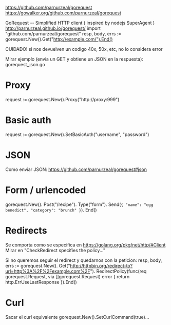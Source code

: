 https://github.com/parnurzeal/gorequest
https://gowalker.org/github.com/parnurzeal/gorequest

GoRequest -- Simplified HTTP client ( inspired by nodejs SuperAgent ) http://parnurzeal.github.io/gorequest/
import "github.com/parnurzeal/gorequest"
resp, body, errs := gorequest.New().Get("http://example.com/").End()

CUIDADO! si nos devuelven un codigo 40x, 50x, etc, no lo considera error

Mirar ejemplo (envia un GET y obtiene un JSON en la respuesta):
gorequest_json.go

# Proxy
request := gorequest.New().Proxy("http://proxy:999")

# Basic auth
request := gorequest.New().SetBasicAuth("username", "password")

# JSON
Como enviar JSON: https://github.com/parnurzeal/gorequest#json

# Form / urlencoded
gorequest.New().
  Post("/recipe").
  Type("form").
  Send(`{ "name": "egg benedict", "category": "brunch" }`).
  End()


# Redirects
Se comporta como se especifica en https://golang.org/pkg/net/http/#Client
Mirar en "CheckRedirect specifies the policy..."

Si no queremos seguir el redirect y quedarnos con la peticion:
resp, body, errs := gorequest.New().
  Get("http://httpbin.org/redirect-to?url=http%3A%2F%2Fexample.com%2F").
  RedirectPolicy(func(req gorequest.Request, via []gorequest.Request) error {
    return http.ErrUseLastResponse
  }).End()


# Curl
Sacar el curl equivalente
gorequest.New().SetCurlCommand(true)...
